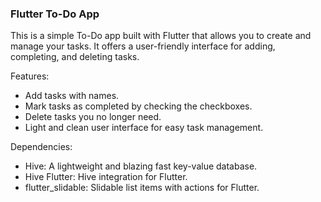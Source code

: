 ###  Flutter To-Do App

This is a simple To-Do app built with Flutter that allows you to create and manage your tasks. It offers a user-friendly interface for adding, completing, and deleting tasks.

Features:
- Add tasks with names.
- Mark tasks as completed by checking the checkboxes.
- Delete tasks you no longer need.
- Light and clean user interface for easy task management.

Dependencies:
- Hive: A lightweight and blazing fast key-value database.
- Hive Flutter: Hive integration for Flutter.
- flutter_slidable: Slidable list items with actions for Flutter.





